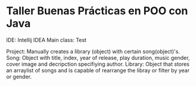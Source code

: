 # Taller Buenas Prácticas en POO con Java
IDE: Intellij IDEA
Main class: Test

Project: Manually creates a library (object) with certain song(object)'s.
    Song: Object with title, index, year of release, play duration, music gender, cover image and decripction specifiying author.
    Library: Object that stores an arraylist of songs and is capable of rearrange the libray or filter by year or gender.

